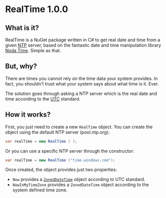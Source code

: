# RealTime 1.0.0

## What is it?

RealTime is a NuGet package written in C# to get real date and time from a given [NTP](https://en.wikipedia.org/wiki/Network_Time_Protocol) server, based on the fantastic date and time manipulation library [Noda Time](https://nodatime.org/). Simple as that.

## But, why?

There are times you cannot rely on the time data your system provides. In fact, you shouldn't trust what your system says about what time is it. Ever.

The solution goes through asking a NTP server which is the real date and time according to the [UTC](https://en.wikipedia.org/wiki/Coordinated_Universal_Time) standard.

## How it works?

First, you just need to create a new `RealTime` object. You can create the object using the default NTP server (pool.ntp.org):

```C#
var realTime = new RealTime ( );
```

Or you can use a specific NTP server through the constructor:

```C#
var realTime = new RealTime ("time.windows.com");
```

Once created, the object provides just two properties:

* `Now` provides a [`ZonedDateTime`](https://www.nodatime.org/2.3.x/api/NodaTime.ZonedDateTime.html) object according to UTC standard.
* `NowInMyTimeZone` provides a `ZonedDateTime` object according to the system defined time zone.